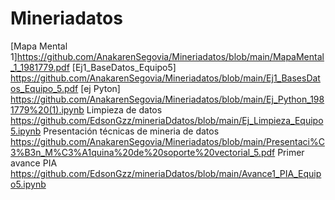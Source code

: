 # Mineriadatos
[Mapa Mental 1]https://github.com/AnakarenSegovia/Mineriadatos/blob/main/MapaMental_1_1981779.pdf
[Ej1_BaseDatos_Equipo5] https://github.com/AnakarenSegovia/Mineriadatos/blob/main/Ej1_BasesDatos_Equipo_5.pdf
[ej Pyton] https://github.com/AnakarenSegovia/Mineriadatos/blob/main/Ej_Python_1981779%20(1).ipynb
Limpieza de datos https://github.com/EdsonGzz/mineriaDdatos/blob/main/Ej_Limpieza_Equipo5.ipynb
Presentación técnicas de mineria de datos https://github.com/AnakarenSegovia/Mineriadatos/blob/main/Presentaci%C3%B3n_M%C3%A1quina%20de%20soporte%20vectorial_5.pdf
Primer avance PIA https://github.com/EdsonGzz/mineriaDdatos/blob/main/Avance1_PIA_Equipo5.ipynb
